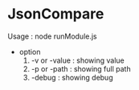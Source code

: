 # JsonCompare

Usage : node runModule.js

- option   
  1.  -v or -value : showing value 
  2.  -p or -path : showing full path
  3.  -debug : showing debug